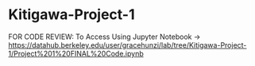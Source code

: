 # Kitigawa-Project-1

FOR CODE REVIEW:
To Access Using Jupyter Notebook -> https://datahub.berkeley.edu/user/gracehunzi/lab/tree/Kitigawa-Project-1/Project%201%20FINAL%20Code.ipynb
